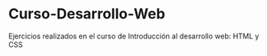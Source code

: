 # Curso-Desarrollo-Web
Ejercicios realizados en el curso de Introducción al desarrollo web: HTML y CSS
